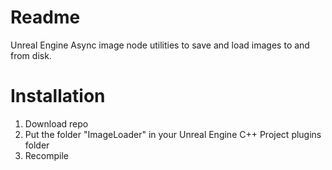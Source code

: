 # Readme

Unreal Engine Async image node utilities to save and load images to and from disk.

# Installation
1. Download repo
2. Put the folder "ImageLoader" in your Unreal Engine C++ Project plugins folder
3. Recompile
